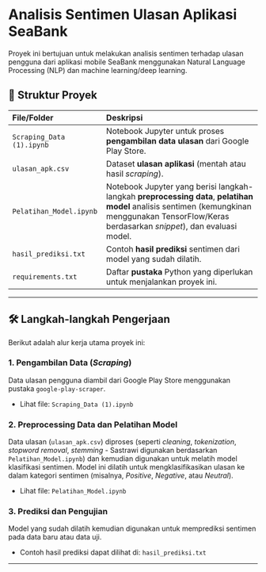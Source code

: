 # Analisis Sentimen Ulasan Aplikasi SeaBank

Proyek ini bertujuan untuk melakukan analisis sentimen terhadap ulasan pengguna dari aplikasi mobile SeaBank menggunakan Natural Language Processing (NLP) dan machine learning/deep learning.

## 📁 Struktur Proyek

| File/Folder | Deskripsi |
| :--- | :--- |
| `Scraping_Data (1).ipynb` | Notebook Jupyter untuk proses **pengambilan data ulasan** dari Google Play Store. |
| `ulasan_apk.csv` | Dataset **ulasan aplikasi** (mentah atau hasil *scraping*). |
| `Pelatihan_Model.ipynb` | Notebook Jupyter yang berisi langkah-langkah **preprocessing data**, **pelatihan model** analisis sentimen (kemungkinan menggunakan TensorFlow/Keras berdasarkan *snippet*), dan evaluasi model. |
| `hasil_prediksi.txt` | Contoh **hasil prediksi** sentimen dari model yang sudah dilatih. |
| `requirements.txt` | Daftar **pustaka** Python yang diperlukan untuk menjalankan proyek ini. |

***


## 🛠️ Langkah-langkah Pengerjaan

Berikut adalah alur kerja utama proyek ini:

### 1. Pengambilan Data (*Scraping*)
Data ulasan pengguna diambil dari Google Play Store menggunakan pustaka `google-play-scraper`.
* Lihat file: `Scraping_Data (1).ipynb`

### 2. Preprocessing Data dan Pelatihan Model
Data ulasan (`ulasan_apk.csv`) diproses (seperti *cleaning*, *tokenization*, *stopword removal*, *stemming* - Sastrawi digunakan berdasarkan `Pelatihan_Model.ipynb`) dan kemudian digunakan untuk melatih model klasifikasi sentimen. Model ini dilatih untuk mengklasifikasikan ulasan ke dalam kategori sentimen (misalnya, *Positive*, *Negative*, atau *Neutral*).
* Lihat file: `Pelatihan_Model.ipynb`

### 3. Prediksi dan Pengujian
Model yang sudah dilatih kemudian digunakan untuk memprediksi sentimen pada data baru atau data uji.
* Contoh hasil prediksi dapat dilihat di: `hasil_prediksi.txt`

***


